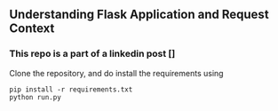 ## Understanding Flask Application and Request Context

### This repo is a part of a linkedin post []

Clone the repository, and do install the requirements using
    
    pip install -r requirements.txt
    python run.py